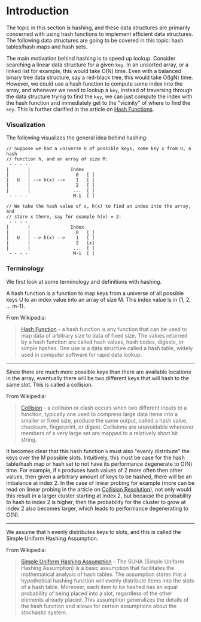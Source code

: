 # Introduction

The topic in this section is hashing, and these data structures are primarily
concerned with using hash functions to implement efficient data structures. 
The following data structures are going to be covered in this topic: hash 
tables/hash maps and hash sets.

The main motivation behind hashing is to speed up lookup. Consider searching 
a linear data structure for a given `key`. In an unsorted array, or a linked
list for example, this would take O(N) time. Even with a balanced binary tree
data structure, say a red-black tree, this would take O(lgN) time. However, we
could use a hash function to compute some index into the array, and whenever
we need to lookup a `key`, instead of traversing through the data structure
trying to find the `key`, we can just compute the index with the hash function
and immediately get to the "vicinity" of where to find the `key`. This is 
further clarified in the article on [Hash Functions](/categories/data-structures/hashing/hash-function).

### Visualization

The following visualizes the general idea behind hashing:

```
// Suppose we had a universe U of possible keys, some key x from U, a hash 
// function h, and an array of size M:
 - - - -
|       |               Index 
|       |                 0   [ ]
|   U   | --> h(x) -->    1   [ ]
|       |                 2   [ ]
|       |                ...  [ ]
 - - - -                 M-1  [ ]

// We take the hash value of x, h(x) to find an index into the array, and 
// store x there, say for example h(x) = 2:
 - - - -
|       |               Index 
|       |                 0   [ ]
|   U   | --> h(x) -->    1   [ ]
|       |                 2   [x]
|       |                ...  [ ]
 - - - -                 M-1  [ ]
```

### Terminology

We first look at some terminology and definitions with hashing.

A hash function is a function to map keys from a universe of all possible keys
U to an index value into an array of size M. This index value is in {1, 2, ... 
m-1}.

From Wikipedia:

> [Hash Function](https://en.wikipedia.org/wiki/Hash_function) - a hash function 
is any function that can be used to map data of arbitrary size to data of fixed 
size. The values returned by a hash function are called hash values, hash codes, 
digests, or simple hashes. One use is a data structure called a hash table, 
widely used in computer software for rapid data lookup.

---

Since there are much more possible keys than there are available locations in 
the array, eventually there will be two different keys that will hash to the 
same slot. This is called a collision.

From Wikipedia:

> [Collision](https://en.wikipedia.org/wiki/Collision_%28computer_science%29) - 
a collision or clash occurs when two different inputs to a function, typically
one used to compress large data items into a smaller or fixed size, produce the
same output, called a hash value, checksum, fingerprint, or digest. Collisions
are unavoidable whenever members of a very large set are mapped to a relatively
short bit string.

It becomes clear that this hash function `h` must also "evenly distribute" the
keys over the M possible slots. Intuitively, this must be case for the hash 
table/hash map or hash set to not have its performance degenerate to O(N) time.
For example, if `h` produces hash values of 2 more often then other values, then
given a arbitrary amount of keys to be hashed, there will be an imbalance at
index 2. In the case of linear probing for example (more can be read on linear 
probing in the article on [Collision Resolution](/categories/data-structures/hashing/collision-resolution)),
not only would this result in a larger cluster starting at index 2, but because
the probability to hash to index 2 is higher, then the probability for the 
cluster to grow at index 2 also becomes larger, which leads to performance
degenerating to O(N).

---

We assume that `h` evenly distributes keys to slots, and this is called the 
Simple Uniform Hashing Assumption. 

From Wikipedia:

> [Simple Uniform Hashing Assumption](https://en.wikipedia.org/wiki/SUHA_%28computer_science%29) -
The SUHA (Simple Uniform Hashing Assumption) is a basic assumption that 
facilitates the mathematical analysis of hash tables. The assumption states that
a hypothetical hashing function will evenly distribute items into the slots of 
a hash table. Moreover, each item to be hashed has an equal probability of 
being placed into a slot, regardless of the other elements already placed. This 
assumption generalizes the details of the hash function and allows for certain 
assumptions about the stochastic system.
